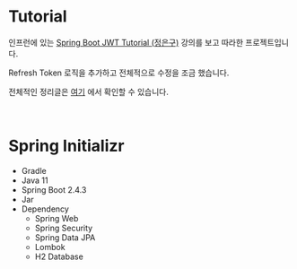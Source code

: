 # Tutorial 

인프런에 있는 [Spring Boot JWT Tutorial (정은구)](https://www.inflearn.com/course/%EC%8A%A4%ED%94%84%EB%A7%81%EB%B6%80%ED%8A%B8-jwt#) 강의를 보고 따라한 프로젝트입니다.

Refresh Token 로직을 추가하고 전체적으로 수정을 조금 했습니다.

전체적인 정리글은 [여기](https://github.com/ParkJiwoon/PrivateStudy/blob/master/spring/security.md) 에서 확인할 수 있습니다.

<br>

# Spring Initializr

- Gradle
- Java 11
- Spring Boot 2.4.3
- Jar
- Dependency
  - Spring Web
  - Spring Security
  - Spring Data JPA
  - Lombok
  - H2 Database
